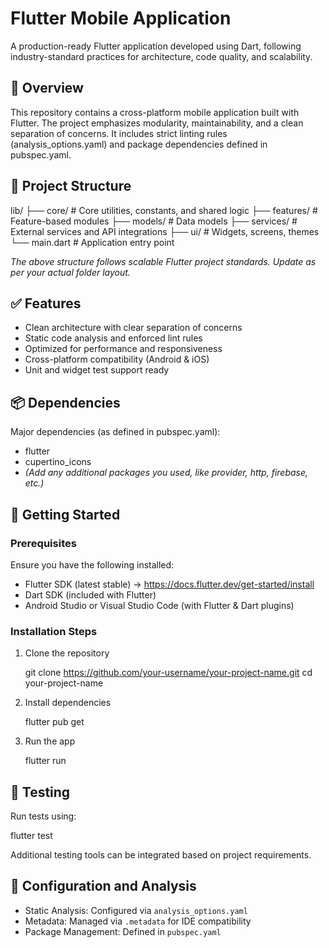 # Flutter Mobile Application

A production-ready Flutter application developed using Dart, following industry-standard practices for architecture, code quality, and scalability.

## 📘 Overview

This repository contains a cross-platform mobile application built with Flutter. The project emphasizes modularity, maintainability, and a clean separation of concerns. It includes strict linting rules (analysis_options.yaml) and package dependencies defined in pubspec.yaml.

## 🔧 Project Structure

lib/
├── core/               # Core utilities, constants, and shared logic
├── features/           # Feature-based modules
├── models/             # Data models
├── services/           # External services and API integrations
├── ui/                 # Widgets, screens, themes
└── main.dart           # Application entry point

*The above structure follows scalable Flutter project standards. Update as per your actual folder layout.*

## ✅ Features

- Clean architecture with clear separation of concerns
- Static code analysis and enforced lint rules
- Optimized for performance and responsiveness
- Cross-platform compatibility (Android & iOS)
- Unit and widget test support ready

## 📦 Dependencies

Major dependencies (as defined in pubspec.yaml):

- flutter
- cupertino_icons
- *(Add any additional packages you used, like provider, http, firebase, etc.)*

## 🚀 Getting Started

### Prerequisites

Ensure you have the following installed:

- Flutter SDK (latest stable) → https://docs.flutter.dev/get-started/install
- Dart SDK (included with Flutter)
- Android Studio or Visual Studio Code (with Flutter & Dart plugins)

### Installation Steps

1. Clone the repository

   git clone https://github.com/your-username/your-project-name.git
   cd your-project-name

2. Install dependencies

   flutter pub get

3. Run the app

   flutter run

## 🧪 Testing

Run tests using:

   flutter test

Additional testing tools can be integrated based on project requirements.

## 📁 Configuration and Analysis

- Static Analysis: Configured via `analysis_options.yaml`
- Metadata: Managed via `.metadata` for IDE compatibility
- Package Management: Defined in `pubspec.yaml`
